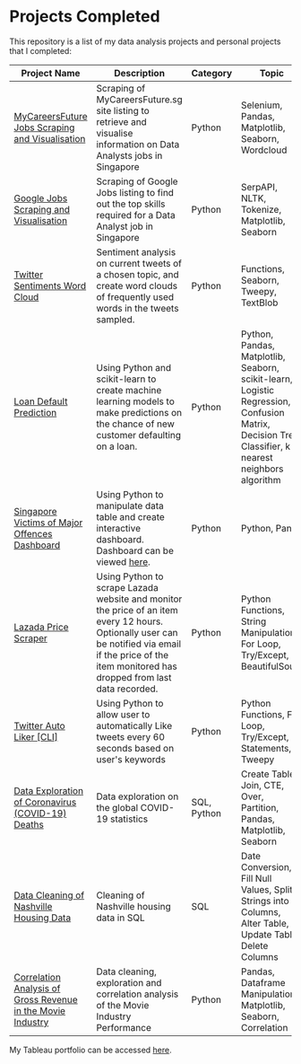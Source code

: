 # Projects Completed

This repository is a list of my data analysis projects and personal projects that I completed:

Project Name  | Description   |  Category   |  Topic   |  Source
------------- | ------------- | ----------- | ----------|--------
[MyCareersFuture Jobs Scraping and Visualisation](https://github.com/nurnizam/PortfolioProjects/blob/main/MyCareersFuture_Web_Scraping.ipynb) | Scraping of MyCareersFuture.sg site listing to retrieve and visualise information on Data Analysts jobs in Singapore  | Python | Selenium, Pandas, Matplotlib, Seaborn, Wordcloud | [Link](https://www.mycareersfuture.gov.sg/)
[Google Jobs Scraping and Visualisation](https://github.com/nurnizam/PortfolioProjects/blob/main/Google_Jobs_Scraping.ipynb) | Scraping of Google Jobs listing to find out the top skills required for a Data Analyst job in Singapore  | Python | SerpAPI, NLTK, Tokenize, Matplotlib, Seaborn | [Link](https://serpapi.com/)
[Twitter Sentiments Word Cloud](https://github.com/nurnizam/PortfolioProjects/blob/main/Twitter_Sentiments_Public.ipynb) | Sentiment analysis on current tweets of a chosen topic, and create word clouds of frequently used words in the tweets sampled.  | Python | Functions, Seaborn, Tweepy, TextBlob | [Link](https://www.tweepy.org/)
[Loan Default Prediction](https://github.com/nurnizam/PortfolioProjects/blob/main/Loan_Default_Prediction.ipynb) | Using Python and scikit-learn to create machine learning models to make predictions on the chance of new customer defaulting on a loan. | Python | Python, Pandas, Matplotlib, Seaborn, scikit-learn, Logistic Regression, Confusion Matrix, Decision Tree Classifier, k-nearest neighbors algorithm | [Link](https://www.kaggle.com/datasets/kmldas/loan-default-prediction?select=Default_Fin.csv)
[Singapore Victims of Major Offences Dashboard](https://github.com/nurnizam/PortfolioProjects/blob/main/Victims_of_Major_Offences_SG_Dashboard.ipynb) | Using Python to manipulate data table and create interactive dashboard. Dashboard can be viewed [here](https://sg-victims.herokuapp.com/Victims_of_Major_Offences_SG_Dashboard). | Python | Python, Panel | [Link](https://data.gov.sg/dataset/victims-of-selected-major-selected-offences)
[Lazada Price Scraper](https://github.com/nurnizam/PortfolioProjects/blob/main/Python_Lazada_Scraper_Project.py) | Using Python to scrape Lazada website and monitor the price of an item every 12 hours. Optionally user can be notified via email if the price of the item monitored has dropped from last data recorded. | Python | Python Functions, String Manipulations, For Loop, Try/Except, BeautifulSoup | [Link](https://www.crummy.com/software/BeautifulSoup/)
[Twitter Auto Liker [CLI]](https://github.com/nurnizam/PortfolioProjects/blob/main/Twitter_Auto_Liker.py%20%5BCLI%5D) | Using Python to allow user to automatically Like tweets every 60 seconds based on user's keywords | Python | Python Functions, For Loop, Try/Except, IF Statements, Tweepy | [Link](https://www.tweepy.org/)
[Data Exploration of Coronavirus (COVID-19) Deaths](https://github.com/nurnizam/PortfolioProjects/blob/main/COVID-19%20EDA/Covid-19-EDA.ipynb) | Data exploration on the global COVID-19 statistics | SQL, Python | Create Table, Join, CTE, Over, Partition, Pandas, Matplotlib, Seaborn | [Link](https://ourworldindata.org/covid-deaths)
[Data Cleaning of Nashville Housing Data](https://github.com/nurnizam/PortfolioProjects/blob/main/SQLDataCleaning_Project.sql) | Cleaning of Nashville housing data in SQL | SQL | Date Conversion, Fill Null Values, Split Strings into Columns, Alter Table, Update Table, Delete Columns | [Link](https://github.com/AlexTheAnalyst/PortfolioProjects/blob/main/Nashville%20Housing%20Data%20for%20Data%20Cleaning.xlsx)
[Correlation Analysis of Gross Revenue in the Movie Industry](https://github.com/nurnizam/PortfolioProjects/blob/main/Movies%20Correlation%20Project.ipynb) | Data cleaning, exploration and correlation analysis of the Movie Industry Performance | Python | Pandas, Dataframe Manipulation, Matplotlib, Seaborn, Correlation | [Link](https://www.kaggle.com/danielgrijalvas/movies)






My Tableau portfolio can be accessed [here](https://public.tableau.com/app/profile/nyzms#!/).

